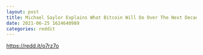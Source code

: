 ```yaml
--- 
layout: post 
title: Michael Saylor Explains What Bitcoin Will Do Over The Next Decade 
date: 2021-06-25 1624640989 
categories: reddit 
--- 
```

https://redd.it/o7rz7o